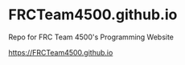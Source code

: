 # FRCTeam4500.github.io
Repo for FRC Team 4500's Programming Website

https://FRCTeam4500.github.io
